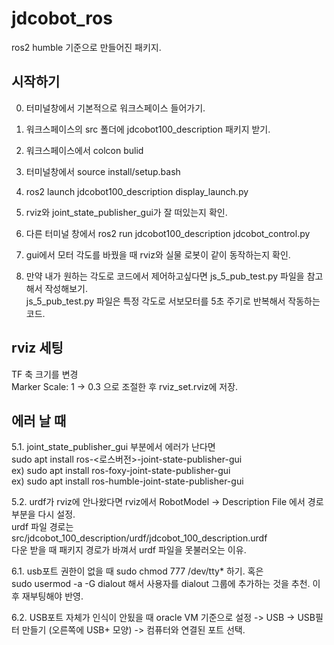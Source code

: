 # jdcobot_ros

ros2 humble 기준으로 만들어진 패키지.

## 시작하기
0. 터미널창에서 기본적으로 워크스페이스 들어가기.

1. 워크스페이스의 src 폴더에 jdcobot100_description 패키지 받기.
2. 워크스페이스에서 colcon bulid
3. 터미널창에서 source install/setup.bash
4. ros2 launch jdcobot100_description display_launch.py 
5. rviz와 joint_state_publisher_gui가 잘 떠있는지 확인.
6. 다른 터미널 창에서 ros2 run jdcobot100_description jdcobot_control.py
7. gui에서 모터 각도를 바꿨을 때 rviz와 실물 로봇이 같이 동작하는지 확인.

8. 만약 내가 원하는 각도로 코드에서 제어하고싶다면 js_5_pub_test.py 파일을 참고해서 작성해보기.  
js_5_pub_test.py 파일은 특정 각도로 서보모터를 5초 주기로 반복해서 작동하는 코드.

## rviz 세팅
TF 축 크기를 변경  
Marker Scale: 1 -> 0.3 으로 조절한 후 rviz_set.rviz에 저장.

## 에러 날 때
5.1. joint_state_publisher_gui 부분에서 에러가 난다면  
sudo apt install ros-<로스버전>-joint-state-publisher-gui    
ex) sudo apt install ros-foxy-joint-state-publisher-gui  
ex) sudo apt install ros-humble-joint-state-publisher-gui  

5.2. urdf가 rviz에 안나왔다면 rviz에서 RobotModel -> Description File 에서 경로부분을 다시 설정.  
urdf 파일 경로는 src/jdcobot_100_description/urdf/jdcobot_100_description.urdf  
다운 받을 때 패키지 경로가 바껴서 urdf 파일을 못불러오는 이유.      

6.1. usb포트 권한이 없을 때 sudo chmod 777 /dev/tty* 하기. 
혹은      
sudo usermod -a -G dialout <username> 해서 사용자를 dialout 그룹에 추가하는 것을 추천. 이후 재부팅해야 반영.  

6.2. USB포트 자체가 인식이 안됬을 때 oracle VM 기준으로 설정 -> USB -> USB필터 만들기 (오른쪽에 USB+ 모양) -> 컴퓨터와 연결된 포트 선택.  
